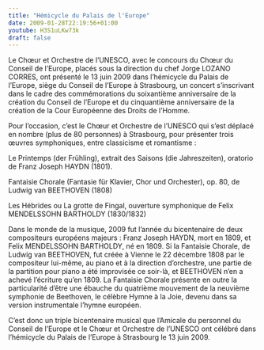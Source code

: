 ```yaml
---
title: "Hémicycle du Palais de l'Europe"
date: 2009-01-28T22:19:56+01:00
youtube: H3S1uLKw73k
draft: false
---
```


Le Chœur et Orchestre de l’UNESCO, avec le concours du Chœur du Conseil de l’Europe, placés sous la direction du chef Jorge LOZANO CORRES, ont présenté le 13 juin 2009 dans l’hémicycle du Palais de l’Europe, siège du Conseil de l’Europe à Strasbourg, un concert s’inscrivant dans le cadre des commémorations du soixantième anniversaire de la création du Conseil de l’Europe et du cinquantième anniversaire de la création de la Cour Européenne des Droits de l’Homme.

Pour l’occasion, c’est le Chœur et Orchestre de l’UNESCO qui s’est déplacé en nombre (plus de 80 personnes) à Strasbourg, pour présenter trois œuvres symphoniques, entre classicisme et romantisme :

Le Printemps (der Frühling), extrait des Saisons (die Jahreszeiten), oratorio de Franz Joseph HAYDN (1801).

Fantaisie Chorale (Fantasie für Klavier, Chor und Orchester), op. 80, de Ludwig van BEETHOVEN (1808)

Les Hébrides ou La grotte de Fingal, ouverture symphonique de Felix MENDELSSOHN BARTHOLDY (1830/1832)

Dans le monde de la musique, 2009 fut l’année du bicentenaire de deux compositeurs européens majeurs : Franz Joseph HAYDN, mort en 1809, et Felix MENDELSSOHN BARTHOLDY, né en 1809. Si la Fantaisie Chorale, de Ludwig van BEETHOVEN, fut créée à Vienne le 22 décembre 1808 par le compositeur lui-même, au piano et à la direction d’orchestre, une partie de la partition pour piano a été improvisée ce soir-là, et BEETHOVEN n’en a achevé l’écriture qu’en 1809. La Fantaisie Chorale présente en outre la particularité d’être une ébauche du quatrième mouvement de la neuvième symphonie de Beethoven, le célèbre Hymne à la Joie, devenu dans sa version instrumentale l’hymne européen.

C’est donc un triple bicentenaire musical que l’Amicale du personnel du Conseil de l’Europe et le Chœur et Orchestre de l’UNESCO ont célébré dans l’hémicycle du Palais de l’Europe à Strasbourg le 13 juin 2009.

